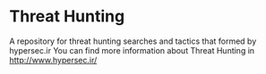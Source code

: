 # Threat Hunting
A repository for threat hunting searches and tactics that formed by hypersec.ir
You can find more information about Threat Hunting in http://www.hypersec.ir/

